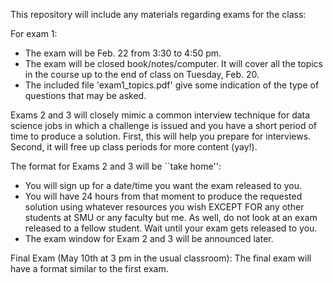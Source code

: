 This repository will include any materials regarding exams for the class:

For exam 1: 
* The exam will be Feb. 22 from 3:30 to 4:50 pm.  
* The exam will be closed book/notes/computer. It will cover all the topics in the course up to the end of class on Tuesday, Feb. 20. 
* The included file 'exam1_topics.pdf' give some indication
of the type of questions that may be asked.


Exams 2 and 3 will closely mimic a common interview technique for data science jobs in which a challenge is issued and you have a short period of time to produce a solution. First, this will help you prepare for interviews.  Second, it will free up class periods for more content (yay!).

The format for Exams 2 and 3 will be ``take home'':

* You will sign up for a date/time you want the exam released to you.  
* You will have 24 hours from that moment to produce the requested solution using whatever resources you wish EXCEPT FOR any other students at SMU or any faculty but me.  As well, do not look at an exam released to a fellow student.  Wait until your exam gets released to you.  
* The exam window for Exam 2 and 3 will be announced later.


Final Exam (May 10th at 3 pm in the usual classroom):
The final exam will have a format similar to the first exam. 
